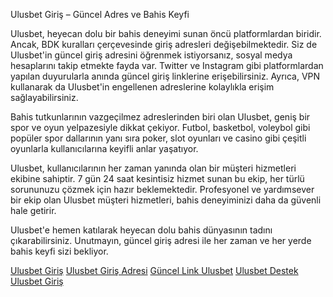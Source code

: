 Ulusbet Giriş – Güncel Adres ve Bahis Keyfi

Ulusbet, heyecan dolu bir bahis deneyimi sunan öncü platformlardan biridir. Ancak, BDK kuralları çerçevesinde giriş adresleri değişebilmektedir. Siz de Ulusbet'in güncel giriş adresini öğrenmek istiyorsanız, sosyal medya hesaplarını takip etmekte fayda var. Twitter ve Instagram gibi platformlardan yapılan duyurularla anında güncel giriş linklerine erişebilirsiniz. Ayrıca, VPN kullanarak da Ulusbet'in engellenen adreslerine kolaylıkla erişim sağlayabilirsiniz.

Bahis tutkunlarının vazgeçilmez adreslerinden biri olan Ulusbet, geniş bir spor ve oyun yelpazesiyle dikkat çekiyor. Futbol, basketbol, voleybol gibi popüler spor dallarının yanı sıra poker, slot oyunları ve casino gibi çeşitli oyunlarla kullanıcılarına keyifli anlar yaşatıyor.

Ulusbet, kullanıcılarının her zaman yanında olan bir müşteri hizmetleri ekibine sahiptir. 7 gün 24 saat kesintisiz hizmet sunan bu ekip, her türlü sorununuzu çözmek için hazır beklemektedir. Profesyonel ve yardımsever bir ekip olan Ulusbet müşteri hizmetleri, bahis deneyiminizi daha da güvenli hale getirir.

Ulusbet'e hemen katılarak heyecan dolu bahis dünyasının tadını çıkarabilirsiniz. Unutmayın, güncel giriş adresi ile her zaman ve her yerde bahis keyfi sizi bekliyor.

[Ulusbet Giriş](https://www.aktifgirisulusbet.com/)
[Ulusbet Giriş Adresi](https://www.ulusbet-giris.com/)
[Güncel Link Ulusbet](https://www.guncellinkulusbet.com/)
[Ulusbet Destek](https://www.ulusbetdestek.com/)
[Ulusbet Giriş](https://www.ulusbetgiris.com/)
